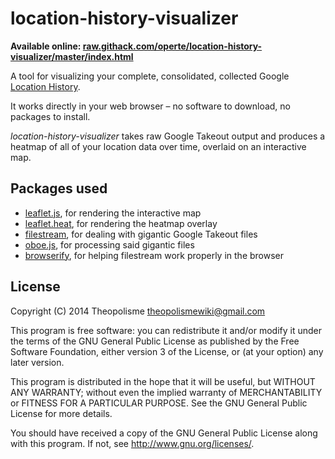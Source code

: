 # location-history-visualizer

**Available online: [raw.githack.com/operte/location-history-visualizer/master/index.html](https://raw.githack.com/operte/location-history-visualizer/master/index.html)**

A tool for visualizing your complete, consolidated, collected Google [Location History](https://google.com/locationhistory).

It works directly in your web browser &ndash; no software to download, no packages to install. 

*location-history-visualizer* takes raw Google Takeout output and produces a heatmap of all of your location data over time, overlaid on an interactive map.

## Packages used
* [leaflet.js](http://leafletjs.com/), for rendering the interactive map
* [leaflet.heat](https://github.com/Leaflet/Leaflet.heat), for rendering the heatmap overlay
* [filestream](https://github.com/DamonOehlman/filestream), for dealing with gigantic Google Takeout files
* [oboe.js](http://oboejs.com), for processing said gigantic files
* [browserify](http://browserify.org/), for helping filestream  work properly in the browser


## License

Copyright (C) 2014 Theopolisme <theopolismewiki@gmail.com>

This program is free software: you can redistribute it and/or modify
it under the terms of the GNU General Public License as published by
the Free Software Foundation, either version 3 of the License, or
(at your option) any later version.

This program is distributed in the hope that it will be useful,
but WITHOUT ANY WARRANTY; without even the implied warranty of
MERCHANTABILITY or FITNESS FOR A PARTICULAR PURPOSE.  See the
GNU General Public License for more details.

You should have received a copy of the GNU General Public License
along with this program.  If not, see <http://www.gnu.org/licenses/>.

